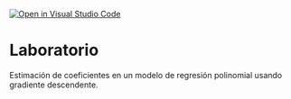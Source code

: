 [![Open in Visual Studio Code](https://classroom.github.com/assets/open-in-vscode-c66648af7eb3fe8bc4f294546bfd86ef473780cde1dea487d3c4ff354943c9ae.svg)](https://classroom.github.com/online_ide?assignment_repo_id=9394962&assignment_repo_type=AssignmentRepo)
# Laboratorio

Estimación de coeficientes en un modelo de regresión polinomial usando gradiente descendente.
